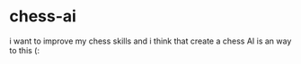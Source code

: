 # chess-ai
i want to improve my chess skills and i think that create a chess AI is an way to this (: 
